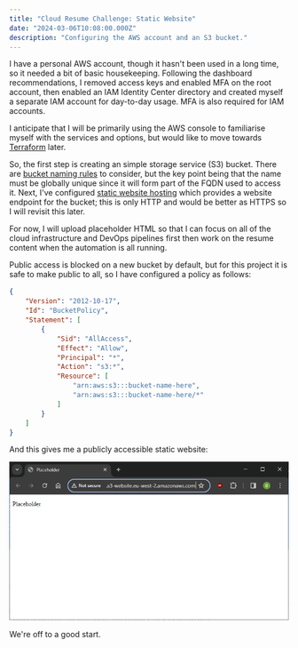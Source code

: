 ```yaml
---
title: "Cloud Resume Challenge: Static Website"
date: "2024-03-06T10:08:00.000Z"
description: "Configuring the AWS account and an S3 bucket."
---
```


I have a personal AWS account, though it hasn't been used in a long time, so it needed a bit of basic housekeeping. Following the dashboard recommendations, I removed access keys and enabled MFA on the root account, then enabled an IAM Identity Center directory and created myself a separate IAM account for day-to-day usage. MFA is also required for IAM accounts.

I anticipate that I will be primarily using the AWS console to familiarise myself with the services and options, but would like to move towards [Terraform](https://www.terraform.io/) later.

So, the first step is creating an simple storage service (S3) bucket. There are [bucket naming rules](https://docs.aws.amazon.com/AmazonS3/latest/userguide/bucketnamingrules.html?icmpid=docs_amazons3_console) to consider, but the key point being that the name must be globally unique since it will form part of the FQDN used to access it. Next, I've configured [static website hosting](https://docs.aws.amazon.com/AmazonS3/latest/userguide/EnableWebsiteHosting.html) which provides a website endpoint for the bucket; this is only HTTP and would be better as HTTPS so I will revisit this later.

For now, I will upload placeholder HTML so that I can focus on all of the cloud infrastructure and DevOps pipelines first then work on the resume content when the automation is all running.

Public access is blocked on a new bucket by default, but for this project it is safe to make public to all, so I have configured a policy as follows:
```json
{
	"Version": "2012-10-17",
	"Id": "BucketPolicy",
	"Statement": [
		{
			"Sid": "AllAccess",
			"Effect": "Allow",
			"Principal": "*",
			"Action": "s3:*",
			"Resource": [
				"arn:aws:s3:::bucket-name-here",
				"arn:aws:s3:::bucket-name-here/*"
			]
		}
	]
}
```

And this gives me a publicly accessible static website:

![S3 Static Website](static-website.png)

We're off to a good start.